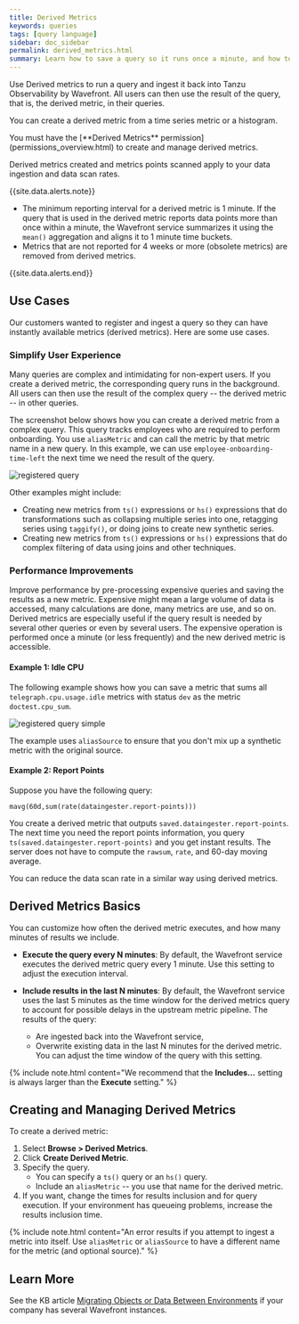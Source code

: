 ```yaml
---
title: Derived Metrics
keywords: queries
tags: [query language]
sidebar: doc_sidebar
permalink: derived_metrics.html
summary: Learn how to save a query so it runs once a minute, and how to use the derived metric elsewhere.
---
```


Use Derived metrics to run a query and ingest it back into Tanzu Observability by Wavefront. All users can then use the result of the query, that is, the derived metric, in their queries.

You can create a derived metric from a time series metric or a histogram.


<div markdown="span" class="alert alert-info">You must have the [**Derived Metrics** permission](permissions_overview.html) to create and manage derived metrics.</div>

Derived metrics created and metrics points scanned apply to your data ingestion and data scan rates.

{{site.data.alerts.note}}
  <ul>
    <li>
      The minimum reporting interval for a derived metric is 1 minute. If the query that is used in the derived metric reports data points more than once within a minute, the Wavefront service summarizes it using the <code>mean()</code> aggregation and aligns it to 1 minute time buckets.
    </li>
    <li>
      Metrics that are not reported for 4 weeks or more (obsolete metrics) are removed from derived metrics.
    </li>
  </ul>
{{site.data.alerts.end}}

## Use Cases

Our customers wanted to register and ingest a query so they can have instantly available metrics (derived metrics). Here are some use cases.

### Simplify User Experience

Many queries are complex and intimidating for non-expert users. If you create a derived metric, the corresponding query runs in the background. All users can then use the result of the complex query -- the derived metric -- in other queries.

The screenshot below shows how you can create a derived metric from a complex query. This query tracks employees who are required to perform onboarding. You use `aliasMetric` and can call the metric by that metric name in a new query. In this example, we can use `employee-onboarding-time-left` the next time we need the result of the query.

![registered query](images/registered_query.png)

Other examples might include:
* Creating new metrics from `ts()` expressions or `hs()` expressions that do transformations such as collapsing multiple series into one, retagging series using `taggify()`, or doing joins to create new synthetic series.
* Creating new metrics from `ts()` expressions or `hs()` expressions that do complex filtering of data using joins and other techniques.

### Performance Improvements

Improve performance by pre-processing expensive queries and saving the results as a new metric. Expensive might mean a large volume of data is accessed, many calculations are done, many metrics are use, and so on. Derived metrics are especially useful if the query result is needed by several other queries or even by several users. The expensive operation is performed once a minute (or less frequently) and the new derived metric is accessible.

#### Example 1: Idle CPU

The following example shows how you can save a metric that sums all `telegraph.cpu.usage.idle` metrics with status `dev` as the metric `doctest.cpu_sum`.

![registered query simple](images/registered_query_simple.png)

The example uses `aliasSource` to ensure that you don't mix up a synthetic metric with the original source.

#### Example 2: Report Points

Suppose you have the following query:

`mavg(60d,sum(rate(dataingester.report-points)))`

You create a derived metric that outputs `saved.dataingester.report-points`. The next time you need the report points information, you query `ts(saved.dataingester.report-points)` and you get instant results. The server does not have to compute the `rawsum`, `rate`, and 60-day moving average.

You can reduce the data scan rate in a similar way using derived metrics.

## Derived Metrics Basics

You can customize how often the derived metric executes, and how many minutes of results we include.

* **Execute the query every N minutes**: By default, the Wavefront service executes the derived metric query every 1 minute. Use this setting to adjust the execution interval.

* **Include results in the last N minutes**: By default, the Wavefront service uses the last 5 minutes as the time window for the derived metrics query to account for possible delays in the upstream metric pipeline. The results of the query:
  - Are ingested back into the Wavefront service,
  - Overwrite existing data in the last N minutes for the derived metric. You can adjust the time window of the query with this setting.

{% include note.html content="We recommend that the **Includes...** setting is always larger than the **Execute** setting." %}

## Creating and Managing Derived Metrics

To create a derived metric:

1. Select **Browse > Derived Metrics**.
2. Click **Create Derived Metric**.
3. Specify the query.
   * You can specify a `ts()` query or an `hs()` query.
   * Include an `aliasMetric` -- you use that name for the derived metric.
4. If you want, change the times for results inclusion and for query execution. If your environment has queueing problems, increase the results inclusion time.

{% include note.html content="An error results if you attempt to ingest a metric into itself. Use `aliasMetric` or `aliasSource` to have a different name for the metric (and optional source)." %}

## Learn More

See the KB article [Migrating Objects or Data Between Environments](https://help.wavefront.com/hc/en-us/articles/360053164791-Migrating-Objects-or-Data-Between-Tanzu-Observability-Environments) if your company has several Wavefront instances.
